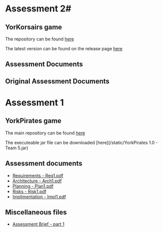 # Assessment 2#

## YorKorsairs game

The repository can be found [here](https://github.com/ENG1-team5/YorKorsairs-Game)

The latest version can be found on the release page [here](https://github.com/ENG1-team5/YorKorsairs-Game/releases/)

## Assessment Documents

## Original Assessment Documents

# Assessment 1

## YorkPirates game

The main repository can be found [here](https://github.com/ENG1-team5/yorkPirates)

The executeable jar file can be downloaded [here](/static/YorkPirates 1.0 - Team 5.jar)

## Assessment documents

* [Requirements - Req1.pdf](/static/Req1.pdf)
* [Architecture - Arch1.pdf](/static/Arch1.pdf)
* [Planning - Plan1.pdf](/static/Plan1.pdf)
* [Risks - Risk1.pdf](/static/Risk1.pdf)
* [Implimentation - Impl1.pdf](/static/Impl1.pdf)

## Miscellaneous files

* [Assessment Brief - part 1](/static/eng1-team-assessment-1_3.pdf)
